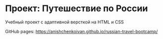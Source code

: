 # Проект: Путешествие по России

Учебный проект с адаптивной версткой на HTML и CSS

GitHub pages: https://anishchenkoivan.github.io/russian-travel-bootcamp/